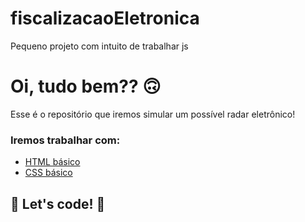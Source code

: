# fiscalizacaoEletronica
Pequeno projeto com intuito de trabalhar js
# Oi, tudo bem?? 🙃

Esse é o repositório que iremos simular um possível radar eletrônico! 

### Iremos trabalhar com:

* [HTML básico](https://www.w3schools.com/html/)
* [CSS básico](https://developer.mozilla.org/pt-BR/docs/Web/CSS)

## 🚀 Let's code! 🚀
